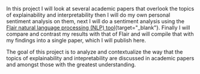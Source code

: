 In this project I will look at several academic papers that overlook the topics of explainability and interpretability then I will do my own personal sentiment analysis on them, next I will do a sentiment analysis using the [Flair natural language processing (NLP) tool](https://github.com/flairNLP/flair){target="_blank"}. Finally I will compare and contrast my results with that of Flair and will compile that with my findings into a single paper, which I will publish here.  

The goal of this project is to analyze and contextualize the way that the topics of explainability and intepretability are discussed in academic papers and amongst those with the greatest understanding. 
